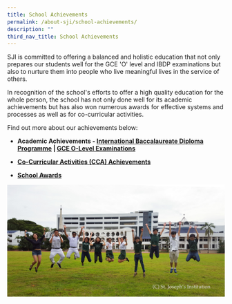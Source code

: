 ```yaml
---
title: School Achievements
permalink: /about-sji/school-achievements/
description: ""
third_nav_title: School Achievements
---
```

SJI is committed to offering a balanced and holistic education that not only prepares our students well for the GCE 'O' level and IBDP examinations but also to nurture them into people who live meaningful lives in the service of others.

In recognition of the school's efforts to offer a high quality education for the whole person, the school has not only done well for its academic achievements but has also won numerous awards for effective systems and processes as well as for co-curricular activities.

Find out more about our achievements below:

*   **Academic Achievements - [International Baccalaureate Diploma Programme](/news-and-events/news-highlights/2022#_ptoh_101946) | [GCE O-Level Examinations](/news-and-events/news-highlights/2022#_ptoh_102400)**
*   **[Co-Curricular Activities (CCA) Achievements](/about-sji/school-achievements/co-curricular-activities-ccas)**  
    
*   **[School Awards](/about-sji/school-achievements/awards)**

![School Achievements](/images/20170105_115837_001a.jpeg)